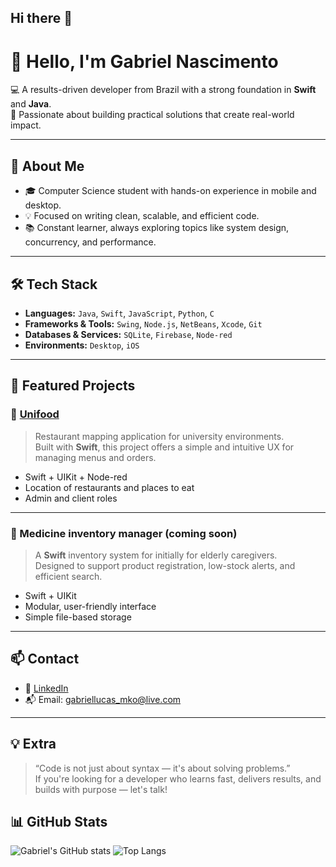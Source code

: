 ## Hi there 👋

<!--
**mrkeepout/mrkeepout** is a ✨ _special_ ✨ repository because its `README.md` (this file) appears on your GitHub profile.

Here are some ideas to get you started:

- 🔭 I’m currently working on ...
- 🌱 I’m currently learning ...
- 👯 I’m looking to collaborate on ...
- 🤔 I’m looking for help with ...
- 💬 Ask me about ...
- 📫 How to reach me: ...
- 😄 Pronouns: ...
- ⚡ Fun fact: ...
-->

# 👋 Hello, I'm Gabriel Nascimento

💻 A results-driven developer from Brazil with a strong foundation in **Swift** and **Java**.  
🚀 Passionate about building practical solutions that create real-world impact.

---

## 🌟 About Me

- 🎓 Computer Science student with hands-on experience in mobile and desktop.
- 💡 Focused on writing clean, scalable, and efficient code.
- 📚 Constant learner, always exploring topics like system design, concurrency, and performance.

---

## 🛠️ Tech Stack

- **Languages:** `Java`, `Swift`, `JavaScript`, `Python`, `C`
- **Frameworks & Tools:** `Swing`, `Node.js`, `NetBeans`, `Xcode`, `Git` 
- **Databases & Services:** `SQLite`, `Firebase`, `Node-red`
- **Environments:** `Desktop`, `iOS`

---

## 🚀 Featured Projects

### 🍔 [Unifood](https://github.com/mrkeepout/unifood)
> Restaurant mapping application for university environments.  
Built with **Swift**, this project offers a simple and intuitive UX for managing menus and orders.

- Swift + UIKit + Node-red
- Location of restaurants and places to eat
- Admin and client roles

---

### 💊 Medicine inventory manager (coming soon)
> A **Swift** inventory system for initially for elderly caregivers.  
Designed to support product registration, low-stock alerts, and efficient search.

- Swift + UIKit
- Modular, user-friendly interface
- Simple file-based storage

---

## 📫 Contact

- 💼 [LinkedIn](https://www.linkedin.com/in/g-nascimento-mko/)
- 📬 Email: gabriellucas_mko@live.com

---

## 💡 Extra

> “Code is not just about syntax — it's about solving problems.”  
If you're looking for a developer who learns fast, delivers results, and builds with purpose — let's talk!

<!-- Optionally: GitHub Stats -->

## 📊 GitHub Stats

![Gabriel's GitHub stats](https://github-readme-stats.vercel.app/api?username=mrkeepout&show_icons=true&theme=tokyonight)
![Top Langs](https://github-readme-stats.vercel.app/api/top-langs/?username=mrkeepout&theme=tokyonight)


